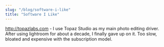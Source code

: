 ```yaml
---
slug: "/blog/software-i-like"
title: "Software I Like"
---
```


http://topazlabs.com - I use Topaz Studio as my main photo editing driver. After using lightroom for about a decade, I finally gave up on it. Too slow, bloated and expensive with the subscription model.